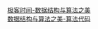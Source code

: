 [极客时间-数据结构与算法之美](https://time.geekbang.org/column/126)  
[数据结构与算法之美-算法代码](https://github.com/wangzheng0822/algo)